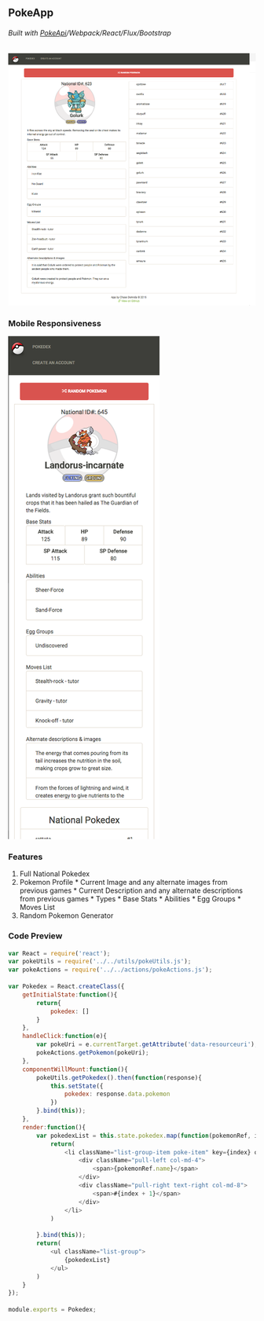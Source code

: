 ## PokeApp 
###### Built with [PokeApi](http://pokeapi.co/)/Webpack/React/Flux/Bootstrap
![](https://github.com/chasedeanda/PokeApp/blob/master/app/assets/images/Desktop-2.png)

### Mobile Responsiveness
![](https://github.com/chasedeanda/PokeApp/blob/master/app/assets/images/Mobile-View.png)

### Features
  1. Full National Pokedex
  2. Pokemon Profile
    * Current Image and any alternate images from previous games
    * Current Description and any alternate descriptions from previous games
    * Types
    * Base Stats
    * Abilities
    * Egg Groups
    * Moves List
  3. Random Pokemon Generator

### Code Preview
```javascript
var React = require('react');
var pokeUtils = require('../../utils/pokeUtils.js');
var pokeActions = require('../../actions/pokeActions.js');

var Pokedex = React.createClass({
	getInitialState:function(){
		return{
			pokedex: []
		}
	},
	handleClick:function(e){
		var pokeUri = e.currentTarget.getAttribute('data-resourceuri');
		pokeActions.getPokemon(pokeUri);
	},
	componentWillMount:function(){
		pokeUtils.getPokedex().then(function(response){
			this.setState({
				pokedex: response.data.pokemon
			})
		}.bind(this));
	},
	render:function(){
		var pokedexList = this.state.pokedex.map(function(pokemonRef, index){
			return(
				<li className="list-group-item poke-item" key={index} onClick={this.handleClick} data-resourceuri={pokemonRef.resource_uri}>
					<div className="pull-left col-md-4">
						<span>{pokemonRef.name}</span>
					</div>
					<div className="pull-right text-right col-md-8">
						<span>#{index + 1}</span>
					</div>
				</li>
			)
			
		}.bind(this));
		return(
			<ul className="list-group">
				{pokedexList}
			</ul>
		)
	}
});

module.exports = Pokedex;
